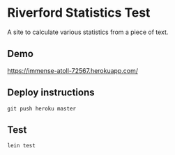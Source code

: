 # Riverford Statistics Test

A site to calculate various statistics from a piece of text.

## Demo

https://immense-atoll-72567.herokuapp.com/


## Deploy instructions

`git push heroku master`

## Test

`lein test`
